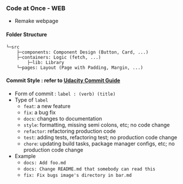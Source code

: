 ### Code at Once - WEB

- Remake webpage

#### Folder Structure
```
└─src
    ├─components: Component Design (Button, Card, ...)
    ├─containers: Logic (fetch, ...)
		├─lib: Library
    └─pages: Layout (Page with Padding, Margin, ...)
``` 

#### Commit Style : refer to [Udacity Commit Guide](https://udacity.github.io/git-styleguide/) 

- Form of commit : `label : (verb) (title)` 
- Type of `label` 
	- `feat`: a new feature
	- `fix`: a bug fix
	- `docs`: changes to documentation
	- `style`: formatting, missing semi colons, etc; no code change
	- `refactor`: refactoring production code
	- `test`: adding tests, refactoring test; no production code change
	- `chore`: updating build tasks, package manager configs, etc; no production code change
- Example
  - `docs: Add foo.md`
  - `docs: Change README.md that somebody can read this`
  - `fix: Fix bugs image's directory in bar.md`
